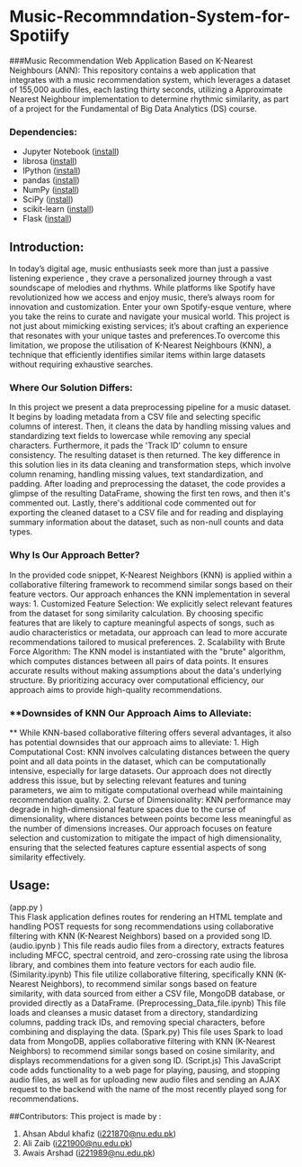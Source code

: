 # Music-Recommndation-System-for-Spotiify

###Music Recommendation Web Application Based on K-Nearest Neighbours (ANN):
This repository contains a web application that integrates with a music recommendation system, which leverages a dataset of 155,000 audio files, each lasting thirty seconds, utilizing a Approximate Nearest Neighbour implementation to determine rhythmic similarity, as part of a project for the Fundamental of Big Data Analytics (DS) course.

### Dependencies:

* Jupyter Notebook ([install](https://docs.jupyter.org/en/latest/install.html))
* librosa ([install](https://librosa.org/doc/latest/install.html))
* IPython ([install](https://ipython.org/install.html))
* pandas ([install](https://pandas.pydata.org/docs/getting_started/install.html))
* NumPy ([install](https://numpy.org/install/))
* SciPy ([install](https://scipy.org/install/))
* scikit-learn ([install](https://scikit-learn.org/stable/install.html))
* Flask ([install](https://flask.palletsprojects.com/en/2.3.x/installation/))

## Introduction:
In today’s digital age, music enthusiasts seek more than just a passive listening experience , they crave a personalized journey through a vast soundscape of melodies and rhythms. While platforms like Spotify have revolutionized how we access and enjoy music, there’s always room for innovation and customization.
Enter your own Spotify-esque venture, where you take the reins to curate and navigate your musical world. This project is not just about mimicking existing services; it’s about crafting an experience that resonates with your unique tastes and preferences.To overcome this limitation, we propose the utilisation of K-Nearest Neighbours (KNN), a technique that efficiently identifies similar items within large datasets without requiring exhaustive searches.


### Where Our Solution Differs:

In this project we present a data preprocessing pipeline for a music dataset. It begins by loading metadata from a CSV file and selecting specific columns of interest. Then, it cleans the data by handling missing values and standardizing text fields to lowercase while removing any special characters. Furthermore, it pads the 'Track ID' column to ensure consistency. The resulting dataset is then returned. The key difference in this solution lies in its data cleaning and transformation steps, which involve column renaming, handling missing values, text standardization, and padding. After loading and preprocessing the dataset, the code provides a glimpse of the resulting DataFrame, showing the first ten rows, and then it's commented out. Lastly, there's additional code commented out for exporting the cleaned dataset to a CSV file and for reading and displaying summary information about the dataset, such as non-null counts and data types.


### Why Is Our Approach Better?

In the provided code snippet, K-Nearest Neighbors (KNN) is applied within a collaborative filtering framework to recommend similar songs based on their feature vectors. Our approach enhances the KNN implementation in several ways:
    1. Customized Feature Selection: We explicitly select relevant features from the dataset for song similarity calculation. By choosing specific features that are likely to capture meaningful aspects of songs, such as audio characteristics or metadata, our approach can lead to more accurate recommendations tailored to musical preferences.
    2. Scalability with Brute Force Algorithm: The KNN model is instantiated with the "brute" algorithm, which computes distances between all pairs of data points. It ensures accurate results without making assumptions about the data's underlying structure. By prioritizing accuracy over computational efficiency, our approach aims to provide high-quality recommendations.


### **Downsides of KNN Our Approach Aims to Alleviate:
**
While KNN-based collaborative filtering offers several advantages, it also has potential downsides that our approach aims to alleviate:
    1. High Computational Cost: KNN involves calculating distances between the query point and all data points in the dataset, which can be computationally intensive, especially for large datasets. Our approach does not directly address this issue, but by selecting relevant features and tuning parameters, we aim to mitigate computational overhead while maintaining recommendation quality.
    2. Curse of Dimensionality: KNN performance may degrade in high-dimensional feature spaces due to the curse of dimensionality, where distances between points become less meaningful as the number of dimensions increases. Our approach focuses on feature selection and customization to mitigate the impact of high dimensionality, ensuring that the selected features capture essential aspects of song similarity effectively.
## Usage:
(app.py )    
This Flask application defines routes for rendering an HTML template and handling POST requests for song recommendations using collaborative filtering with KNN (K-Nearest Neighbors) based on a provided song ID.
(audio.ipynb )
This file  reads audio files from a directory, extracts features including MFCC, spectral centroid, and zero-crossing rate using the librosa library, and combines them into feature vectors for each audio file.
  (Similarity.ipynb)
This file utilize collaborative filtering, specifically KNN (K-Nearest Neighbors), to recommend similar songs based on feature similarity, with data sourced from either a CSV file, MongoDB database, or provided directly as a DataFrame.
(Preprocessing_Data_file.ipynb)
This file  loads and cleanses a music dataset from a directory, standardizing columns, padding track IDs, and removing special characters, before combining and displaying the data.
(Spark.py)
This file uses Spark to load data from MongoDB, applies collaborative filtering with KNN (K-Nearest Neighbors) to recommend similar songs based on cosine similarity, and displays recommendations for a given song ID.
(Script.js)
This JavaScript code adds functionality to a web page for playing, pausing, and stopping audio files, as well as for uploading new audio files and sending an AJAX request to the backend with the name of the most recently played song for recommendations.


##Contributors:
This project is made by :
1) Ahsan Abdul khafiz (i221870@nu.edu.pk)
2) Ali Zaib (i221900@nu.edu.pk)
3) Awais Arshad (i221989@nu.edu.pk)
